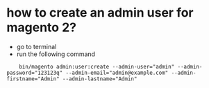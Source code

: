# how to create an admin user for magento 2?
* go to terminal
* run the following command
```
    bin/magento admin:user:create --admin-user="admin" --admin-password="123123q" --admin-email="admin@example.com" --admin-firstname="Admin" --admin-lastname="Admin"
```

